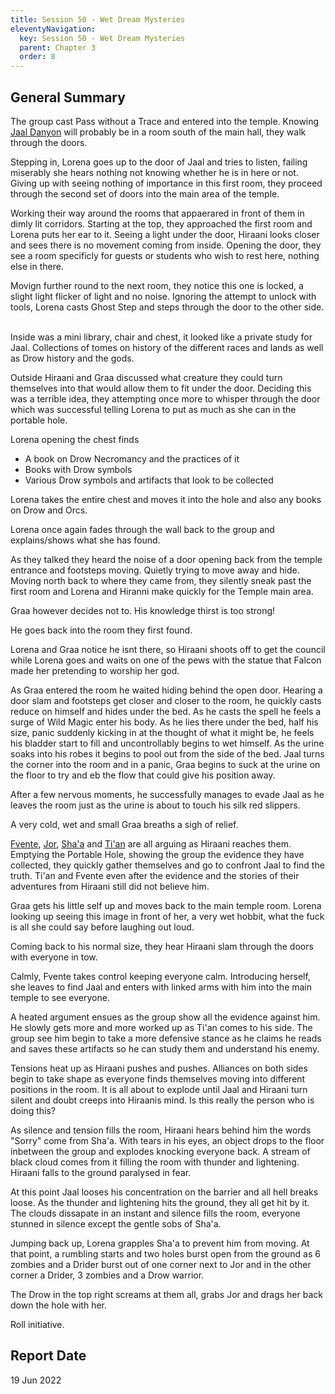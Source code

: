 ```yaml
---
title: Session 50 - Wet Dream Mysteries
eleventyNavigation:
  key: Session 50 - Wet Dream Mysteries
  parent: Chapter 3
  order: 8
---
```


## General Summary

The group cast Pass without a Trace and entered into the temple. Knowing [Jaal Danyon](/w/vlendir-drusslegend/a/jaal-danyon-person) will probably be in a room south of the main hall, they walk through the doors.  

 Stepping in, Lorena goes up to the door of Jaal and tries to listen, failing miserably she hears nothing not knowing whether he is in here or not. Giving up with seeing nothing of importance in this first room, they proceed through the second set of doors into the main area of the temple.  

 Working their way around the rooms that appaerared in front of them in dimly lit corridors. Starting at the top, they approached the first room and Lorena puts her ear to it. Seeing a light under the door, Hiraani looks closer and sees there is no movement coming from inside. Opening the door, they see a room specificly for guests or students who wish to rest here, nothing else in there.  

 Movign further round to the next room, they notice this one is locked, a slight light flicker of light and no noise. Ignoring the attempt to unlock with tools, Lorena casts Ghost Step and steps through the door to the other side.  

 Inside was a mini library, chair and chest, it looked like a private study for Jaal. Collections of tomes on history of the different races and lands as well as Drow history and the gods.  

 Outside Hiraani and Graa discussed what creature they could turn themselves into that would allow them to fit under the door. Deciding this was a terrible idea, they attempting once more to whisper through the door which was successful telling Lorena to put as much as she can in the portable hole.  

 Lorena opening the chest finds

* A book on Drow Necromancy and the practices of it
* Books with Drow symbols
* Various Drow symbols and artifacts that look to be collected

 Lorena takes the entire chest and moves it into the hole and also any books on Drow and Orcs.  

 Lorena once again fades through the wall back to the group and explains/shows what she has found.  

 As they talked they heard the noise of a door opening back from the temple entrance and footsteps moving. Quietly trying to move away and hide. Moving north back to where they came from, they silently sneak past the first room and Lorena and Hiranni make quickly for the Temple main area.  

 Graa however decides not to. His knowledge thirst is too strong!  

 He goes back into the room they first found.  

 Lorena and Graa notice he isnt there, so Hiraani shoots off to get the council while Lorena goes and waits on one of the pews with the statue that Falcon made her pretending to worship her god.  

 As Graa entered the room he waited hiding behind the open door. Hearing a door slam and footsteps get closer and closer to the room, he quickly casts reduce on himself and hides under the bed. As he casts the spell he feels a surge of Wild Magic enter his body. As he lies there under the bed, half his size, panic suddenly kicking in at the thought of what it might be, he feels his bladder start to fill and uncontrollably begins to wet himself. As the urine soaks into his robes it begins to pool out from the side of the bed. Jaal turns the corner into the room and in a panic, Graa begins to suck at the urine on the floor to try and eb the flow that could give his position away.  

 After a few nervous moments, he successfully manages to evade Jaal as he leaves the room just as the urine is about to touch his silk red slippers.  

 A very cold, wet and small Graa breaths a sigh of relief.  

 [Fvente](/w/vlendir-drusslegend/a/fvente-person), [Jor](/w/vlendir-drusslegend/a/jor-person), [Sha'a](/w/vlendir-drusslegend/a/sha-a-person) and [Ti'an](/w/vlendir-drusslegend/a/ti-an-person) are all arguing as Hiraani reaches them. Emptying the Portable Hole, showing the group the evidence they have collected, they quickly gather themselves and go to confront Jaal to find the truth. Ti'an and Fvente even after the evidence and the stories of their adventures from Hiraani still did not believe him.  

 Graa gets his little self up and moves back to the main temple room. Lorena looking up seeing this image in front of her, a very wet hobbit, what the fuck is all she could say before laughing out loud.  

 Coming back to his normal size, they hear Hiraani slam through the doors with everyone in tow.  

 Calmly, Fvente takes control keeping everyone calm. Introducing herself, she leaves to find Jaal and enters with linked arms with him into the main temple to see everyone.  

 A heated argument ensues as the group show all the evidence against him. He slowly gets more and more worked up as Ti'an comes to his side. The group see him begin to take a more defensive stance as he claims he reads and saves these artifacts so he can study them and understand his enemy.  

 Tensions heat up as Hiraani pushes and pushes. Alliances on both sides begin to take shape as everyone finds themselves moving into different positions in the room. It is all about to explode until Jaal and Hiraani turn silent and doubt creeps into Hiraanis mind. Is this really the person who is doing this?  

 As silence and tension fills the room, Hiraani hears behind him the words "Sorry" come from Sha'a. With tears in his eyes, an object drops to the floor inbetween the group and explodes knocking everyone back. A stream of black cloud comes from it filling the room with thunder and lightening. Hiraani falls to the ground paralysed in fear.  

 At this point Jaal looses his concentration on the barrier and all hell breaks loose. As the thunder and lightening hits the ground, they all get hit by it. The clouds dissapate in an instant and silence fills the room, everyone stunned in silence except the gentle sobs of Sha'a.  

 Jumping back up, Lorena grapples Sha'a to prevent him from moving. At that point, a rumbling starts and two holes burst open from the ground as 6 zombies and a Drider burst out of one corner next to Jor and in the other corner a Drider, 3 zombies and a Drow warrior.  

 The Drow in the top right screams at them all, grabs Jor and drags her back down the hole with her.  

 Roll initiative.

## Report Date

19 Jun 2022
